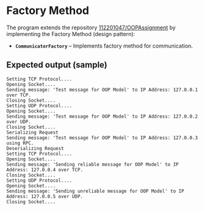 # Factory Method

The program extends the repository [112201047/OOPAssignment](https://github.com/112201047/Software-Engineering-Assignments/tree/main/OOPAssignment) by implementing the Factory Method (design pattern):
- **`CommunicatorFactory`** – Implements factory method for communication. 

## Expected output (sample)
```
Setting TCP Protocol....
Opening Socket....
Sending message: 'Test message for OOP Model' to IP Address: 127.0.0.1 over TCP.
Closing Socket....
Setting UDP Protocol....
Opening Socket....
Sending message: 'Test message for OOP Model' to IP Address: 127.0.0.2 over UDP.
Closing Socket....
Serializing Request
Sending message: 'Test message for OOP Model' to IP Address: 127.0.0.3 using RPC.
Deserializing Request
Setting TCP Protocol....
Opening Socket....
Sending message: 'Sending reliable message for OOP Model' to IP Address: 127.0.0.4 over TCP.
Closing Socket....
Setting UDP Protocol....
Opening Socket....
Sending message: 'Sending unreliable message for OOP Model' to IP Address: 127.0.0.5 over UDP.
Closing Socket....
```
